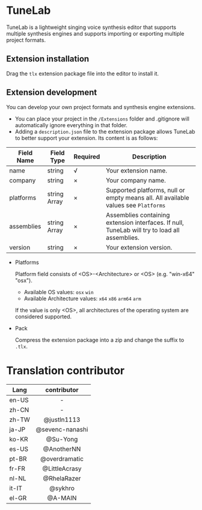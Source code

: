 # TuneLab
TuneLab is a lightweight singing voice synthesis editor that supports multiple synthesis engines and supports importing or exporting multiple project formats.
## Extension installation
Drag the `tlx` extension package file into the editor to install it.
## Extension development
You can develop your own project formats and synthesis engine extensions.
- You can place your project in the `/Extensions` folder and .gitignore will automatically ignore everything in that folder.
- Adding a `description.json` file to the extension package allows TuneLab to better support your extension. Its content is as follows:

|Field Name|Field Type|Required|Description|
|-|-|-|-|
|name|string|√|Your extension name.
|company|string|×|Your company name.
|platforms|string Array|×|Supported platforms, null or empty means all. All available values see `Platforms`
|assemblies|string Array|×|Assemblies containing extension interfaces. If null, TuneLab will try to load all assemblies.
|version|string|×|Your extension version.

- Platforms

    Platform field consists of \<OS>-\<Architecture> or \<OS> (e.g. "win-x64" "osx").
    - Available OS values: `osx` `win`
    - Available Architecture values: `x64` `x86` `arm64` `arm`

    If the value is only \<OS>, all architectures of the operating system are considered supported.

- Pack

    Compress the extension package into a zip and change the suffix to `.tlx`.

# Translation contributor
| Lang | contributor |
|------|:-----------:|
|en-US|-|
|zh-CN|-|
|zh-TW|@justln1113|
|ja-JP|@sevenc-nanashi|
|ko-KR|@Su-Yong|
|es-US|@AnotherNN|
|pt-BR|@overdramatic|
|fr-FR|@LittleAcrasy|
|nl-NL|@RhelaRazer|
|it-IT|@sykhro|
|el-GR|@A-MAIN|
